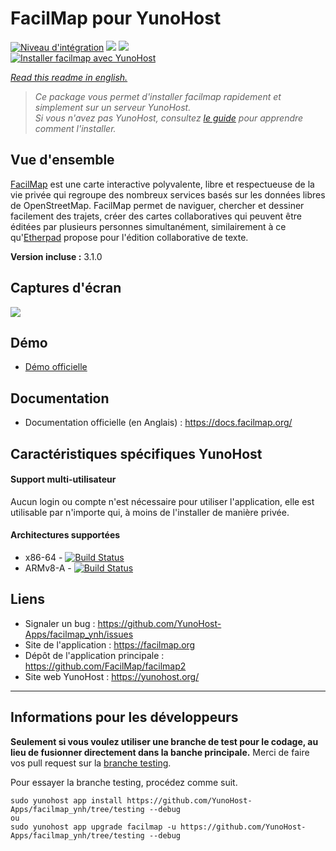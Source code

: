 # FacilMap pour YunoHost

[![Niveau d'intégration](https://dash.yunohost.org/integration/facilmap.svg)](https://dash.yunohost.org/appci/app/facilmap) ![](https://ci-apps.yunohost.org/ci/badges/facilmap.status.svg) ![](https://ci-apps.yunohost.org/ci/badges/facilmap.maintain.svg)  
[![Installer facilmap avec YunoHost](https://install-app.yunohost.org/install-with-yunohost.svg)](https://install-app.yunohost.org/?app=facilmap)

*[Read this readme in english.](./README.md)*

> *Ce package vous permet d'installer facilmap rapidement et simplement sur un serveur YunoHost.  
Si vous n'avez pas YunoHost, consultez [le guide](https://yunohost.org/#/install) pour apprendre comment l'installer.*


## Vue d'ensemble

[FacilMap](https://github.com/FacilMap/facilmap) est une carte interactive polyvalente, libre et respectueuse de la vie privée qui regroupe des nombreux services basés sur les données libres de OpenStreetMap. FacilMap permet de naviguer, chercher et dessiner facilement des trajets, créer des cartes collaboratives qui peuvent être éditées par plusieurs personnes simultanément, similairement à ce qu'[Etherpad](http://etherpad.org/) propose pour l'édition collaborative de texte.

**Version incluse :** 3.1.0


## Captures d'écran

![](https://wiki.openstreetmap.org/w/images/7/7a/FacilMap.png)


## Démo

* [Démo officielle](https://facilmap.org/)


## Documentation

 * Documentation officielle (en Anglais) : https://docs.facilmap.org/


## Caractéristiques spécifiques YunoHost

#### Support multi-utilisateur

Aucun login ou compte n'est nécessaire pour utiliser l'application, elle est utilisable par n'importe qui, à moins de l'installer de manière privée.

#### Architectures supportées

* x86-64 - [![Build Status](https://ci-apps.yunohost.org/ci/logs/facilmap%20%28Apps%29.svg)](https://ci-apps.yunohost.org/ci/apps/facilmap/)
* ARMv8-A - [![Build Status](https://ci-apps-arm.yunohost.org/ci/logs/facilmap%20%28Apps%29.svg)](https://ci-apps-arm.yunohost.org/ci/apps/facilmap/)


## Liens

 * Signaler un bug : https://github.com/YunoHost-Apps/facilmap_ynh/issues
 * Site de l'application : https://facilmap.org
 * Dépôt de l'application principale : https://github.com/FacilMap/facilmap2
 * Site web YunoHost : https://yunohost.org/

---


## Informations pour les développeurs

**Seulement si vous voulez utiliser une branche de test pour le codage, au lieu de fusionner directement dans la banche principale.**
Merci de faire vos pull request sur la [branche testing](https://github.com/YunoHost-Apps/facilmap_ynh/tree/testing).

Pour essayer la branche testing, procédez comme suit.
```
sudo yunohost app install https://github.com/YunoHost-Apps/facilmap_ynh/tree/testing --debug
ou
sudo yunohost app upgrade facilmap -u https://github.com/YunoHost-Apps/facilmap_ynh/tree/testing --debug
```
